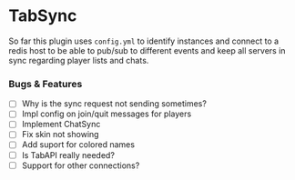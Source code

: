 # TabSync

So far this plugin uses `config.yml` to identify instances and connect to a redis host to be able to pub/sub to different events and keep all servers in sync regarding player lists and chats.


### Bugs & Features

- [ ] Why is the sync request not sending sometimes?
- [ ] Impl config on join/quit messages for players
- [ ] Implement ChatSync
- [ ] Fix skin not showing
- [ ] Add suport for colored names
- [ ] Is TabAPI really needed?
- [ ] Support for other connections?